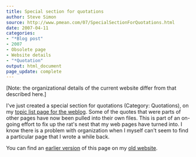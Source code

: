 ```yaml
---
title: Special section for quotations
author: Steve Simon
source: http://www.pmean.com/07/SpecialSectionForQuotations.html
date: 2007-04-11
categories:
- "*Blog post"
- 2007
- Obsolete page
- Website details
- "*Quotation"
output: html_document
page_update: complete
---
```


[Note: the organizational details of the current website differ from that described here.]

I've just created a special section for quotations (Category: Quotations), on my [topic list page for the weblog][sim3]. Some of the quotes that were parts of other pages have now been pulled into their own files. This is part of an on-going effort to fix up the rat's nest that my web pages have turned into. I know there is a problem with organization when I myself can't seem to find a particular page that I wrote a while back.

You can find an [earlier version][sim1] of this page on my [old website][sim2].

[sim1]: http://www.pmean.com/07/SpecialSectionForQuotations.html
[sim2]: http://www.pmean.com

[sim3]: http://www.pmean.com/TopicList.html
